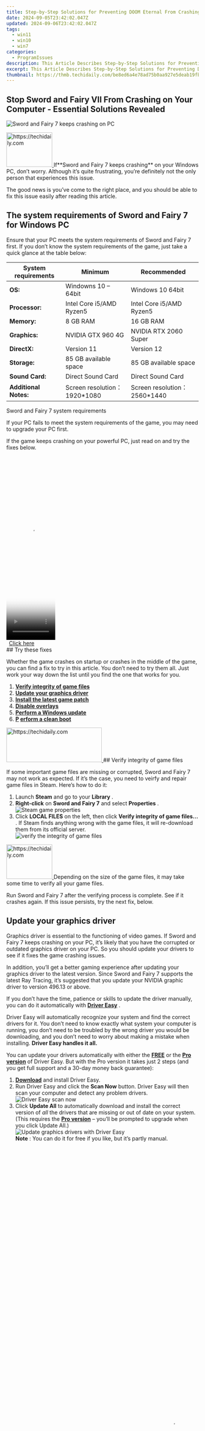 ```yaml
---
title: Step-by-Step Solutions for Preventing DOOM Eternal From Crashing
date: 2024-09-05T23:42:02.047Z
updated: 2024-09-06T23:42:02.047Z
tags:
  - win11
  - win10
  - win7
categories:
  - ProgramIssues
description: This Article Describes Step-by-Step Solutions for Preventing DOOM Eternal From Crashing
excerpt: This Article Describes Step-by-Step Solutions for Preventing DOOM Eternal From Crashing
thumbnail: https://thmb.techidaily.com/be8ed6a4e78ad75b0aa927e5deab19fb5e1ff02b9f258c0a63e3b6ef48739db7.jpg
---
```


## Stop Sword and Fairy VII From Crashing on Your Computer - Essential Solutions Revealed

![Sword and Fairy 7 keeps crashing on PC](https://images.drivereasy.com/wp-content/uploads/2021/10/Sword-and-Fairy-7-keeps-crashing-on-PC.png)

<!-- affiliate ads begin -->
<a href="https://aligracehair.sjv.io/c/5597632/2135349/19272" target="_top" id="2135349">
  <img src="//a.impactradius-go.com/display-ad/19272-2135349" border="0" alt="https://techidaily.com" width="120" height="90"/>
</a>
<img height="0" width="0" src="https://aligracehair.sjv.io/i/5597632/2135349/19272" style="position:absolute;visibility:hidden;" border="0" />
<!-- affiliate ads end -->
 If**Sword and Fairy 7 keeps crashing** on your Windows PC, don’t worry. Although it’s quite frustrating, you’re definitely not the only person that experiences this issue.

 The good news is you’ve come to the right place, and you should be able to fix this issue easily after reading this article.

## The system requirements of Sword and Fairy 7 for Windows PC

 Ensure that your PC meets the system requirements of Sword and Fairy 7 first. If you don’t know the system requirements of the game, just take a quick glance at the table below:

| System requirements   | Minimum                      | Recommended                  |
| --------------------- | ---------------------------- | ---------------------------- |
| **OS:**               | Windowns 10 – 64bit          | Windows 10 64bit             |
| **Processor:**        | Intel Core i5/AMD Ryzen5     | Intel Core i5/AMD Ryzen5     |
| **Memory:**           | 8 GB RAM                     | 16 GB RAM                    |
| **Graphics:**         | NVIDIA GTX 960 4G            | NVIDIA RTX 2060 Super        |
| **DirectX:**          | Version 11                   | Version 12                   |
| **Storage:**          | 85 GB available space        | 85 GB available space        |
| **Sound Card:**       | Direct Sound Card            | Direct Sound Card            |
| **Additional Notes:** | Screen resolution：1920\*1080 | Screen resolution：2560\*1440 |

Sword and Fairy 7 system requirements

 If your PC fails to meet the system requirements of the game, you may need to upgrade your PC first.

 If the game keeps crashing on your powerful PC, just read on and try the fixes below.

<!-- affiliate ads begin -->
<span id="1977004">
					<video width="128" height="480" style="cursor:pointer"
           poster="//a.impactradius-go.com/display-clicktoplayimage/1977004.png"
           onclick="if(!this.playClicked){this.play();this.setAttribute('controls',true);this.playClicked=true;}">
	   <source src="//a.impactradius-go.com/display-ad/22993-1977004">
	   <img src="//a.impactradius-go.com/display-clicktoplayimage/1977004.png" style="border: none; height: 100%; width: 100%; object-fit: contain">
	</video>
	<div style="width:80px;text-align:center"><a href="javascript:window.open(decodeURIComponent('https%3A%2F%2Fhomestyler.sjv.io%2Fc%2F5597632%2F1977004%2F22993'), '_blank');void(0);">Click here</a></div>
</span>
<img height="0" width="0" src="https://imp.pxf.io/i/5597632/1977004/22993" style="position:absolute;visibility:hidden;" border="0" />
<!-- affiliate ads end -->
## Try these fixes

 Whether the game crashes on startup or crashes in the middle of the game, you can find a fix to try in this article. You don’t need to try them all. Just work your way down the list until you find the one that works for you.

1. **[Verify integrity of game files](https://tools.techidaily.com/drivereasy/download/)**
2. **[Update your graphics driver](https://tools.techidaily.com/drivereasy/download/)**
3. **[Install the latest game patch](https://tools.techidaily.com/drivereasy/download/)**
4. **[Disable overlays](https://tools.techidaily.com/drivereasy/download/)**
5. [**Perform a Windows update**](https://tools.techidaily.com/drivereasy/download/)
6. **[P](https://tools.techidaily.com/drivereasy/download/) [erform a clean boot](https://tools.techidaily.com/drivereasy/download/)**

<!-- affiliate ads begin -->
<a href="https://aligracehair.sjv.io/c/5597632/2115930/19272" target="_top" id="2115930">
  <img src="//a.impactradius-go.com/display-ad/19272-2115930" border="0" alt="https://techidaily.com" width="250" height="90"/>
</a>
<img height="0" width="0" src="https://aligracehair.sjv.io/i/5597632/2115930/19272" style="position:absolute;visibility:hidden;" border="0" />
<!-- affiliate ads end -->
## Verify integrity of game files

 If some important game files are missing or corrupted, Sword and Fairy 7 may not work as expected. If it’s the case, you need to veirfy and repair game files in Steam. Here’s how to do it:

1. Launch **Steam** and go to your **Library** .
2. **Right-click** on **Sword and Fairy 7** and select **Properties** .  
![Steam game properties](https://images.drivereasy.com/wp-content/uploads/2021/04/Steam-game-F1-2020-properties.jpg)
3. Click **LOCAL FILES** on the left, then click **Verify integrity of game files…** . If Steam finds anything wrong with the game files, it will re-download them from its official server.  
![verify the integrity of game files](https://images.drivereasy.com/wp-content/uploads/2021/04/F1-2020-verify-the-integrity-of-game-files.jpg)

<!-- affiliate ads begin -->
<a href="https://aligracehair.sjv.io/c/5597632/2135393/19272" target="_top" id="2135393">
  <img src="//a.impactradius-go.com/display-ad/19272-2135393" border="0" alt="https://techidaily.com" width="120" height="90"/>
</a>
<img height="0" width="0" src="https://aligracehair.sjv.io/i/5597632/2135393/19272" style="position:absolute;visibility:hidden;" border="0" />
<!-- affiliate ads end -->
 Depending on the size of the game files, it may take some time to verify all your game files.

 Run Sword and Fairy 7 after the verifying process is complete. See if it crashes again. If this issue persists, try the next fix, below.

## Update your graphics driver

 Graphics driver is essential to the functioning of video games. If Sword and Fairy 7 keeps crashing on your PC, it’s likely that you have the corrupted or outdated graphics driver on your PC. So you should update your drivers to see if it fixes the game crashing issues.

 In addition, you’ll get a better gaming experience after updating your graphics driver to the latest version. Since Sword and Fairy 7 supports the latest Ray Tracing, it’s suggested that you update your NVIDIA graphic driver to version 496.13 or above.

 If you don’t have the time, patience or skills to update the driver manually, you can do it automatically with **[Driver Easy](https://tools.techidaily.com/drivereasy/download/)**  .

 Driver Easy will automatically recognize your system and find the correct drivers for it. You don’t need to know exactly what system your computer is running, you don’t need to be troubled by the wrong driver you would be downloading, and you don’t need to worry about making a mistake when installing. **Driver Easy handles it all.**

 You can update your drivers automatically with either the **[FREE](https://tools.techidaily.com/drivereasy/download/)**  or the **[Pro version](https://tools.techidaily.com/drivereasy/download/)**  of Driver Easy. But with the Pro version it takes just 2 steps (and you get full support and a 30-day money back guarantee):

1. **[Download](https://tools.techidaily.com/drivereasy/download/)**  and install Driver Easy.
2. Run Driver Easy and click the **Scan Now** button. Driver Easy will then scan your computer and detect any problem drivers.  
![Driver Easy scan now](https://images.drivereasy.com/wp-content/uploads/2020/11/Driver-Easy-scan-now.jpg)
3. Click **Update All** to automatically download and install the correct version of _all_ the drivers that are missing or out of date on your system. (This requires the **[Pro version](https://tools.techidaily.com/drivereasy/download/)**  – you’ll be prompted to upgrade when you click Update All.)  
![Update graphics drivers with Driver Easy](https://images.drivereasy.com/wp-content/uploads/2020/09/de-update-all-rtx-3080.jpg)  
**Note** : You can do it for free if you like, but it’s partly manual.
<!-- affiliate ads begin -->
<span id="1531882">
					<video width="864" height="1536" style="cursor:pointer"
           poster="//a.impactradius-go.com/display-clicktoplayimage/1531882.png"
           onclick="if(!this.playClicked){this.play();this.setAttribute('controls',true);this.playClicked=true;}">
	   <source src="//a.impactradius-go.com/display-ad/16446-1531882">
	   <img src="//a.impactradius-go.com/display-clicktoplayimage/1531882.png" style="border: none; height: 100%; width: 100%; object-fit: contain">
	</video>
	<div style="width:540px;text-align:center"><a href="javascript:window.open(decodeURIComponent('https%3A%2F%2Flaganoo.pxf.io%2Fc%2F5597632%2F1531882%2F16446'), '_blank');void(0);">Click here</a></div>
</span>
<img height="0" width="0" src="https://imp.pxf.io/i/5597632/1531882/16446" style="position:absolute;visibility:hidden;" border="0" />
<!-- affiliate ads end -->
4. Restart your PC for the changes to take effect.

**The Pro version of Driver Easy** comes with _full technical support_ . If you need assistance, please contact **Driver Easy’s support team** at **[support@drivereasy.com](https://tools.techidaily.com/drivereasy/download/) .**

## Install the latest game patch

 The developer of Sword and Fairy 7 releases regular game patches to fix bugs and improve gaming performance. It’s possible that a recent patch has caused the game crash issue, and that a new patch is required to fix it.

 If a patch is available, it will be detected by Steam, and the latest game patch will be automatically downloaded and installed when you launch the game.

 Launch Sword and Fairy 7 again and see if the this fix works. If it didn’t work, or there was no new game patch available, move on to next fix, below.

## Disable overlays

 Overlays sometimes would interfere with the game and even block the game files. You can try disabling Steam Overlay for Sword and Fairy 7 and see if the game crashes again:

1. Launch Steam and navigate to **the LIBRARY tab** . **right-click** on _Sword and Fairy 7_ . Then select **Properties** .  
![Steam game properties](https://images.drivereasy.com/wp-content/uploads/2021/04/Steam-game-F1-2020-properties.jpg)
2. Uncheck **Enable Steam Overlay while in-game** .  
![disable steam overlay](https://images.drivereasy.com/wp-content/uploads/2021/05/disable-steam-overlay.jpg)

<!-- affiliate ads begin -->
<a href="https://aligracehair.sjv.io/c/5597632/2135404/19272" target="_top" id="2135404">
  <img src="//a.impactradius-go.com/display-ad/19272-2135404" border="0" alt="https://techidaily.com" width="468" height="60"/>
</a>
<img height="0" width="0" src="https://aligracehair.sjv.io/i/5597632/2135404/19272" style="position:absolute;visibility:hidden;" border="0" />
<!-- affiliate ads end -->
 If you’re using other apps with overlay features (e.g. Nvidia GeForce Experience, Discord, Twitch, etc.), make sure you’ve disabled the in-game overlay in those apps feature.

 Launch the game and see if the it crashes again. If this fix doesn’t work, try the next fix, below.

<!-- affiliate ads begin -->
<a href="https://appsumo.8odi.net/c/5597632/2130891/7443" target="_top" id="2130891">
  <img src="//a.impactradius-go.com/display-ad/7443-2130891" border="0" alt="https://techidaily.com" width="728" height="90"/>
</a>
<img height="0" width="0" src="https://appsumo.8odi.net/i/5597632/2130891/7443" style="position:absolute;visibility:hidden;" border="0" />
<!-- affiliate ads end -->
## Perform a Windows update

 Sword and Fairy 7 may crash during play if your Windows OS is not up to date. Just as mentioned above, the game supports the latest Ray Tracing. To enjoy the ray tracing feature, you need to upadte Windows 10 to the 20H or above.

You can follow the steps below to perform a Windows update:

1. On your keboard, press**the Windows logo key** and**I** at the same time to open the Windows Settings. Click**Update & Security** to continue.  
![Windows 10 settings update and security](https://images.drivereasy.com/wp-content/uploads/2021/10/Windows-10-settings-update-and-security.png)
2. Click**Check for updates** to let Windows check for the latest updates. If there are updates available, Windows will download and install the updates automatically.  
<!-- affiliate ads begin -->
<a href="https://aligracehair.sjv.io/c/5597632/2135353/19272" target="_top" id="2135353">
  <img src="//a.impactradius-go.com/display-ad/19272-2135353" border="0" alt="https://techidaily.com" width="180" height="90"/>
</a>
<img height="0" width="0" src="https://aligracehair.sjv.io/i/5597632/2135353/19272" style="position:absolute;visibility:hidden;" border="0" />
<!-- affiliate ads end -->
![Windows update check for updates](https://images.drivereasy.com/wp-content/uploads/2021/10/Windows-update-check-for-updates.png)

<!-- affiliate ads begin -->
<a href="https://bluettius.sjv.io/c/5597632/2139121/17108" target="_top" id="2139121">
  <img src="//a.impactradius-go.com/display-ad/17108-2139121" border="0" alt="https://techidaily.com" width="320" height="90"/>
</a>
<img height="0" width="0" src="https://bluettius.sjv.io/i/5597632/2139121/17108" style="position:absolute;visibility:hidden;" border="0" />
<!-- affiliate ads end -->
## Perform a clean boot

 Sword and Fairy 7 may crash if there’s a certain app conflicting with it. If you’re not sure which app is conflicting with the game, you need to perform a clean boot to find it out:

1. On your keyboard, press the **Windows logo key** and **R** at the same time to open the Run Dialog. Type **msconfig** and press **Enter** to open the **System Configuration** window.  
![msconfig-win-10](https://images.drivereasy.com/wp-content/uploads/2016/11/msconfig-win-10.png)
2. Navigate to the **Services** tab, check **Hide all Microsoft services** and then click **Disable all** .  
![system configuration](https://images.drivereasy.com/wp-content/uploads/2019/08/system-configuration.png)
3. Select the **Startup** tab and click **Open Task Manager** .  
![system configuration](https://images.drivereasy.com/wp-content/uploads/2019/08/system-configuration2.png)
4. On the **Startup** tab in **Task Manager** , for **each** startup item, select the item and then click **Disable** .  
![system configuration](https://images.drivereasy.com/wp-content/uploads/2019/08/system-configuration3.png)
5. Go back to the **System Configuration** window and click **OK** .  
<!-- affiliate ads begin -->
<a href="https://aligracehair.sjv.io/c/5597632/2135397/19272" target="_top" id="2135397">
  <img src="//a.impactradius-go.com/display-ad/19272-2135397" border="0" alt="https://techidaily.com" width="180" height="90"/>
</a>
<img height="0" width="0" src="https://aligracehair.sjv.io/i/5597632/2135397/19272" style="position:absolute;visibility:hidden;" border="0" />
<!-- affiliate ads end -->
![system configuration](https://images.drivereasy.com/wp-content/uploads/2019/08/system-configuration4.png)
6. Click **Restart** to restart your PC.  
<!-- affiliate ads begin -->
<a href="https://appsumo.8odi.net/c/5597632/2123737/7443" target="_top" id="2123737">
  <img src="//a.impactradius-go.com/display-ad/7443-2123737" border="0" alt="https://techidaily.com" width="728" height="90"/>
</a>
<img height="0" width="0" src="https://appsumo.8odi.net/i/5597632/2123737/7443" style="position:absolute;visibility:hidden;" border="0" />
<!-- affiliate ads end -->
![system configuration](https://images.drivereasy.com/wp-content/uploads/2019/08/system-configuration5.png)

**Restart** your PC and launch Sword and Fairy 7\. See if it crashes again. If not, open the **System Configuration** window again to enable services and applications **one by one** until you find the problematic software.

 After enabling each services, you need to restart your PC to apply the changes.

 Once you find out the problematic software that crashes Sword and Fairy 7, you can **uninstall** it to avoid game crashing issues in the future.

 If the crashing issue reappears after you disabled all the 3rd party apps and services, try reinstalling Sword and Fairy 7.

 Normally, after reinstalling the game, you’ll be able to fix the crashing issue.

**Tips:**

 If these common fixes didn’t help you fix the Sword and Fairy 7 crashing issue, you can also try investigating Windows crash logs to analyze and troubleshoot the causes of the crash. For more details, see the article: [How to view crash logs in Windows 10](https://www.supereasy.com/how-to-view-crash-logs-in-windows-10/) .

---

 Hopefully, one of the fixes above helped you fix the Sword and Fairy 7 crashing issue. Feel free to drop a line in the comment area below if you have any questions or suggestions. Thanks for reading!

* [game crash](https://tools.techidaily.com/drivereasy/download/)
* [Windows](https://tools.techidaily.com/drivereasy/download/)

<ins class="adsbygoogle"
     style="display:block"
     data-ad-format="autorelaxed"
     data-ad-client="ca-pub-7571918770474297"
     data-ad-slot="1223367746"></ins>



<ins class="adsbygoogle"
     style="display:block"
     data-ad-client="ca-pub-7571918770474297"
     data-ad-slot="8358498916"
     data-ad-format="auto"
     data-full-width-responsive="true"></ins>

<span class="atpl-alsoreadstyle">Also read:</span>
<div><ul>
<li><a href="https://youtube-docs.techidaily.com/n-2024-fostering-fandoms-top-three-storytelling-techniques/"><u>[New] In 2024, Fostering Fandoms Top Three Storytelling Techniques</u></a></li>
<li><a href="https://program-issues.techidaily.com/solved-phasmophobia-stuck-at-90-loading-screen-2024/"><u>[SOLVED] Phasmophobia Stuck at 90% Loading Screen 2024</u></a></li>
<li><a href="https://facebook-video-recording.techidaily.com/updated-2024-approved-online-facebook-downloader-mp3/"><u>[Updated] 2024 Approved Online Facebook Downloader MP3</u></a></li>
<li><a href="https://eaxpv-info.techidaily.com/updated-from-passive-watchers-to-profit-youtube-monetization-for-2024/"><u>[Updated] From Passive Watchers To Profit YouTube Monetization for 2024</u></a></li>
<li><a href="https://facebook-clips.techidaily.com/2024-approved-top-ff-video-grab-extensions-and-tools/"><u>2024 Approved Top FF Video Grab - Extensions & Tools</u></a></li>
<li><a href="https://program-issues.techidaily.com/arma-3-stability-fixes-top-2024-solutions-for-no-crash-gameplay/"><u>Arma 3 Stability Fixes: Top 2024 Solutions for No-Crash Gameplay</u></a></li>
<li><a href="https://phone-solutions.techidaily.com/best-android-data-recovery-undelete-lost-messages-from-infinix-smart-7-hd-by-fonelab-android-recover-messages/"><u>Best Android Data Recovery - Undelete Lost Messages from Infinix Smart 7 HD</u></a></li>
<li><a href="https://iphone-unlock.techidaily.com/complete-guide-on-unlocking-iphone-se-2020-with-a-broken-screen-drfone-by-drfone-ios/"><u>Complete Guide on Unlocking iPhone SE (2020) with a Broken Screen? | Dr.fone</u></a></li>
<li><a href="https://program-issues.techidaily.com/1723002296969-comprehensive-fix-for-pc-players-stop-samurai-warriors-5-from-freezing-or-crashing-now/"><u>Comprehensive Fix for PC Players - Stop Samurai Warriors 5 From Freezing or Crashing Now</u></a></li>
<li><a href="https://program-issues.techidaily.com/dealing-with-frequent-breakdowns-of-orbital-client-on-pc/"><u>Dealing with Frequent Breakdowns of Orbital Client on PC</u></a></li>
<li><a href="https://hardware-updates.techidaily.com/enhance-gaming-and-graphics-with-the-latest-nvidia-rtx-2070-super-drivers-on-windows-11/"><u>Enhance Gaming & Graphics with the Latest Nvidia RTX 2070 Super Drivers on Windows 11</u></a></li>
<li><a href="https://program-issues.techidaily.com/fixed-overcoming-game-crashes-in-path-of-exile-resolved/"><u>Fixed: Overcoming Game Crashes in Path of Exile - Resolved!</u></a></li>
<li><a href="https://program-issues.techidaily.com/fixes-applied-to-enhance-forza-horizon-n-pc-performance-and-boost-fps/"><u>Fixes Applied to Enhance Forza Horizon N PC Performance and Boost FPS</u></a></li>
<li><a href="https://win-howtos.techidaily.com/1723208637048-fixing-the-issue-how-to-resolve-windows-update-error-code-0x8007001f/"><u>Fixing the Issue: How to Resolve Windows Update Error Code 0X8007001f</u></a></li>
<li><a href="https://program-issues.techidaily.com/fixing-the-issue-why-cant-i-get-sea-of-thieves-running-smoothly/"><u>Fixing the Issue: Why Can't I Get Sea of Thieves Running Smoothly?</u></a></li>
<li><a href="https://program-issues.techidaily.com/gaming-glitch-guidance-fixing-warzone-disc-read-problems-in-versions-5-and-31-for-pc-players/"><u>Gaming Glitch Guidance: Fixing Warzone Disc Read Problems in Versions [5.#] & [3.1] for PC Players</u></a></li>
<li><a href="https://program-issues.techidaily.com/how-to-resolve-the-persistent-lag-issues-in-dying-light/"><u>How to Resolve the Persistent Lag Issues in Dying Light</u></a></li>
<li><a href="https://program-issues.techidaily.com/how-to-resolve-valheims-inability-to-boot-during-startup-q1-2024/"><u>How to Resolve Valheim's Inability to Boot During Startup, Q1 2024</u></a></li>
<li><a href="https://phone-solutions.techidaily.com/in-2024-how-to-use-snapchat-location-spoofer-to-protect-your-privacy-on-oppo-reno-8t-5g-drfone-by-drfone-virtual-android/"><u>In 2024, How to use Snapchat Location Spoofer to Protect Your Privacy On Oppo Reno 8T 5G? | Dr.fone</u></a></li>
<li><a href="https://youtube-stream.techidaily.com/in-2024-multitask-mastery-in-media-co-watching-channels-with-ease/"><u>In 2024, Multitask Mastery in Media Co-Watching Channels with Ease</u></a></li>
<li><a href="https://tiktok-video-files.techidaily.com/in-2024-uniting-voices-in-a-tiktok-duo/"><u>In 2024, Uniting Voices in a TikTok Duo</u></a></li>
<li><a href="https://program-issues.techidaily.com/input-lag-solutions-in-cyberpunk-2077-enhancing-your-gaming-session-today/"><u>Input Lag Solutions in Cyberpunk 2077 - Enhancing Your Gaming Session Today!</u></a></li>
<li><a href="https://program-issues.techidaily.com/mastering-mw3-warzone-quick-solutions-for-tackling-the-notorious-dev-error-6068/"><u>Mastering MW3: Warzone - Quick Solutions for Tackling the Notorious Dev Error 6068</u></a></li>
<li><a href="https://program-issues.techidaily.com/mastering-the-latest-fix-for-fnaf-security-breach-a-comprehensive-walkthrough-for-pc-users/"><u>Mastering the Latest Fix for FNAF Security Breach – A Comprehensive Walkthrough for PC Users</u></a></li>
<li><a href="https://program-issues.techidaily.com/navigating-turbulence-in-microsoft-flight-simulator-2020-overcoming-frequent-pc-crashes/"><u>Navigating Turbulence in Microsoft Flight Simulator 2020 – Overcoming Frequent PC Crashes</u></a></li>
<li><a href="https://program-issues.techidaily.com/nba-2k24-error-solution-overcome-code-72e66ac-with-easy-step-by-step-fixes-for-gamers/"><u>NBA 2K24 Error Solution: Overcome Code 72^%E66aC with Easy Step-by-Step Fixes for Gamers</u></a></li>
<li><a href="https://program-issues.techidaily.com/pc-troubleshooting-fixes-for-total-war-warhammer-iii-continuous-crashes/"><u>PC Troubleshooting: Fixes for Total War: Warhammer III Continuous Crashes</u></a></li>
<li><a href="https://program-issues.techidaily.com/rainbow-six-siege-resolved-how-to-fix-issues-preventing-game-start/"><u>Rainbow Six Siege Resolved: How to Fix Issues Preventing Game Start</u></a></li>
<li><a href="https://program-issues.techidaily.com/resolved-fixing-the-issue-of-constant-freezing-in-warframe/"><u>Resolved: Fixing the Issue of Constant Freezing in Warframe</u></a></li>
<li><a href="https://program-issues.techidaily.com/1723013697916-resolved-stabilizing-hell-let-loose-game-crashes-on-windows-top-fixes-here/"><u>Resolved! Stabilizing Hell Let Loose Game Crashes on Windows: Top Fixes Here</u></a></li>
<li><a href="https://program-issues.techidaily.com/resolving-atomic-heart-errors-when-launching-your-computer/"><u>Resolving Atomic Heart Errors When Launching Your Computer</u></a></li>
<li><a href="https://program-issues.techidaily.com/resolving-civ-6-not-loading-issues-in-windows-10-environments/"><u>Resolving Civ 6 Not Loading Issues in Windows 10 Environments</u></a></li>
<li><a href="https://fix-guide.techidaily.com/solved-warning-camera-failed-on-vivo-y78plus-drfone-by-drfone-fix-android-problems-fix-android-problems/"><u>Solved Warning Camera Failed on Vivo Y78+ | Dr.fone</u></a></li>
<li><a href="https://program-issues.techidaily.com/solved-fortnite-ls-0013-launching-error/"><u>SOLVED: Fortnite LS-0013 Launching Error</u></a></li>
<li><a href="https://program-issues.techidaily.com/top-6-fixes-for-a-malfunctioning-obs-microphone/"><u>Top 6 Fixes for a Malfunctioning Obs Microphone</u></a></li>
<li><a href="https://program-issues.techidaily.com/troubleshooting-and-repairing-noise-glitches-in-dying-light-adventure/"><u>Troubleshooting and Repairing Noise Glitches in Dying Light Adventure</u></a></li>
<li><a href="https://program-issues.techidaily.com/troubleshooting-guide-fixing-persistent-freezing-issues-in-samurai-warriors-5-for-pc/"><u>Troubleshooting Guide - Fixing Persistent Freezing Issues in Samurai Warriors 5 for PC</u></a></li>
<li><a href="https://program-issues.techidaily.com/troubleshooting-low-fps-problems-in-rainbow-six-extraction-game/"><u>Troubleshooting Low FPS Problems in Rainbow Six Extraction Game</u></a></li>
<li><a href="https://program-issues.techidaily.com/troubleshooting-pacifica-car-drives-that-wont-start-a-step-by-step-guide/"><u>Troubleshooting Pacifica Car Drives That Won't Start - A Step-by-Step Guide</u></a></li>
<li><a href="https://program-issues.techidaily.com/understanding-and-correcting-starcraft-crashes-during-playtime-on-pc-setups/"><u>Understanding and Correcting StarCraft √ Crashes During Playtime on PC Setups</u></a></li>
<li><a href="https://games-able.techidaily.com/unveiling-the-future-of-gaming-basilisk-v3-pro-reviewed/"><u>Unveiling the Future of Gaming - Basilisk V3 Pro Reviewed</u></a></li>
<li><a href="https://ai-topics.techidaily.com/updated-in-2024-guide-to-generating-speech-in-different-languages-with-the-best-tools/"><u>Updated In 2024, Guide to Generating Speech in Different Languages With the Best Tools</u></a></li>
</ul></div>
